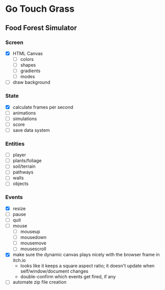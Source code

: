 <!-- Mother's Hip Productions presents -->
<!-- a Griffin Games experience -->
# Go Touch Grass
<!-- 
  keywords: clicker, idle, incremental, nature, eco, 
    solarpunk, permaculture, crafting, educational, 

-->
## Food Forest Simulator


### Screen <!-- Air/Space -->
- [x] HTML Canvas
  - [ ] colors
  - [ ] shapes
  - [ ] gradients
  - [ ] modes
- [ ] draw background
<!-- - [ ] 3d??? -->

### State <!-- Water/Time -->
- [x] calculate frames per second
- [ ] animations
- [ ] simulations
- [ ] score
- [ ] save data system

### Entities <!-- Earth/Matter -->
- [ ] player
- [ ] plants/foliage
- [ ] soil/terrain
- [ ] pathways
- [ ] walls
- [ ] objects

### Events <!-- Fire/Energy -->
- [x] resize
- [ ] pause
- [ ] quit
- [ ] mouse
  - [ ] mouseup
  - [ ] mousedown
  - [ ] mousemove
  - [ ] mousescroll

- [x] make sure the dynamic canvas plays nicely with the browser frame in itch.io
  - looks like it keeps a square aspect ratio; it doesn't update when self/window/document changes
  - double-confirm which events get fired, if any
- [ ] automate zip file creation